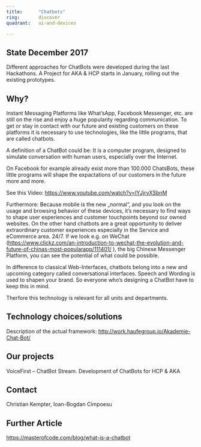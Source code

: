 ```yaml
---
title:      "Chatbots"
ring:       discover
quadrant:   ui-and-devices

---
```


## State December 2017
Different approaches for ChatBots were developed during the last Hackathons. A Project for AKA & HCP starts in January, rolling out the existing prototypes.


## Why?

Instant Messaging Platforms like What’sApp, Facebook Messenger, etc. are still on the rise and enjoy a huge popularity regarding
communication. To get or stay in contact with our future and existing customers on these platforms it is necessary to use technologies,
like the little programs, that are called chatbots.

A definition of a ChatBot could be: 
It is a computer program, designed to simulate conversation with human users, especially over the
Internet.

On Facebook for example already exist more than 100.000 ChatsBots, these little programs will shape the expactations of our customers in
the future more and more.

See this Video:
https://www.youtube.com/watch?v=IYJjrvXSbnM 

Furthermore: Because mobile is the new „normal“, and you look on the usage and browsing behavior of these devices, it’s
necessary to find ways to shape user experiences and customer touchpoints beyond our owned websites. On the other hand chatbots are a
great opportunity to deliver extraordinary customer experiences especially in the Service and eCommerce area. 24/7. 
If we look e.g. on WeChat (https://www.clickz.com/an-introduction-to-wechat-the-evolution-and-future-of-chinas-most-popularapp/111401/ ), the big Chinese Messenger Platform, you can see the potential of what could be possible.

In difference to classical Web-Interfaces, chatbots belong into a new and upcoming category called conversational interfaces. Speech and
Wording is used to shapen your brand. So everyone who’s designing a ChatBot have to keep this in mind.

Therfore this technology is relevant for all units and departments.


## Technology choices/solutions

Description of the actual framework: http://work.haufegroup.io/Akademie-Chat-Bot/ 

## Our projects 
VoiceFirst – ChatBot Stream. Development of ChatBots for HCP & AKA 


## Contact
Christian Kempter, Ioan-Bogdan Cimpoesu

## Further Article
https://masterofcode.com/blog/what-is-a-chatbot 

